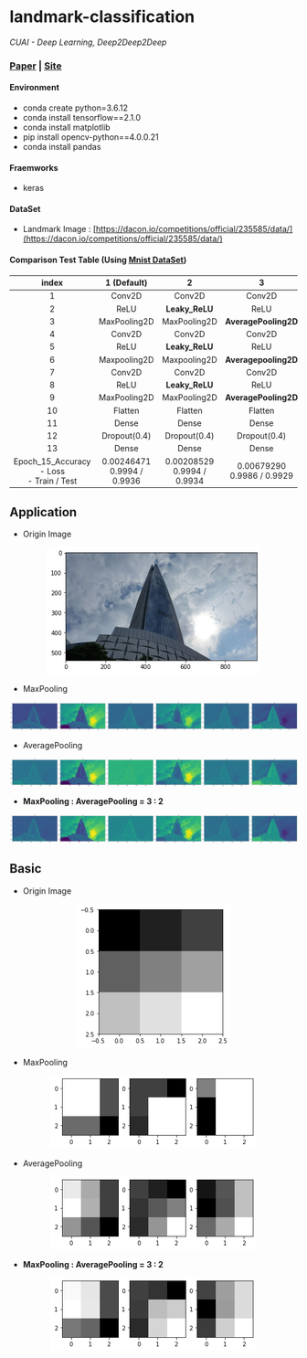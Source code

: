 # landmark-classification

*CUAI - Deep Learning, Deep2Deep2Deep*

### [Paper]() | [Site]() 

#### Environment

- conda create python=3.6.12
- conda install tensorflow==2.1.0
- conda install matplotlib 
- pip install opencv-python==4.0.0.21
- conda install pandas

#### Fraemworks

- keras

#### DataSet

 - Landmark Image : [https://dacon.io/competitions/official/235585/data/](https://dacon.io/competitions/official/235585/data/)
 
#### Comparison Test Table (Using [Mnist DataSet](https://en.wikipedia.org/wiki/MNIST_database))

| index | 1 (Default) | 2 | 3 | 4 |
| :---: | :---: | :---: | :---: | :---: |
| 1  | Conv2D       | Conv2D         | Conv2D               | Conv2D                   |
| 2  | ReLU         | **Leaky_ReLU** | ReLU                 | ReLU                     |
| 3  | MaxPooling2D | MaxPooling2D   | **AveragePooling2D** | MaxPooling2D             |
| 4  | Conv2D       | Conv2D         | Conv2D               | Conv2D                   |
| 5  | ReLU         | **Leaky_ReLU** | ReLU                 | ReLU                     |
| 6  | Maxpooling2D | Maxpooling2D   | **Averagepooling2D** | Maxpooling2D             |
| 7  | Conv2D       | Conv2D         | Conv2D               | Conv2D                   |
| 8  | ReLU         | **Leaky_ReLU** | ReLU                 | ReLU                     |
| 9  | MaxPooling2D | MaxPooling2D   | **AveragePooling2D** | MaxPooling2D             |
| 10 | Flatten      | Flatten        | Flatten              | Flatten                  |
| 11 | Dense        | Dense          | Dense                | Dense                    |
| 12 | Dropout(0.4) | Dropout(0.4)   | Dropout(0.4)         | **GaussianDropout(0.4)** |
| 13 | Dense        | Dense          | Dense                | Dense                    |
| Epoch_15_Accuracy<br>- Loss<br>- Train / Test | 0.00246471<br>0.9994 / 0.9936 | 0.00208529<br>0.9994 / 0.9934 | 0.00679290<br>0.9986 / 0.9929 | 0.00541235<br>0.9994 / 0.9917 |

## Application

- Origin Image
<p align="center">
  <img src="imgs/org1.png">
</p>

- MaxPooling
<p align="center">
  <img src="imgs/ref1.png">
</p>

- AveragePooling
<p align="center">
  <img src="imgs/ref2.png">
</p>

- **MaxPooling : AveragePooling = 3 : 2**
<p align="center">
  <img src="imgs/ref3.png">
</p>

## Basic

- Origin Image
<p align="center">
  <img src="imgs/org2.png">
</p>

- MaxPooling
<p align="center">
  <img src="imgs/ref4.png">
</p>

- AveragePooling
<p align="center">
  <img src="imgs/ref5.png">
</p>

- **MaxPooling : AveragePooling = 3 : 2**
<p align="center">
  <img src="imgs/ref6.png">
</p>
